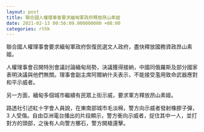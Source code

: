 ```yaml
---
layout: post
title: 聯合國人權理事會要求緬甸軍政府釋放昂山素姬
date: 2021-02-13 00:56:09.000000000 +08:00
categories: rthk
---
```


聯合國人權理事會要求緬甸軍政府恢復民選文人政府，盡快釋放國務資政昂山素姬。

人權理事會召開特別會議討論緬甸局勢，決議獲得接納，中國同俄羅斯及部分國家表明決議與他們無關。理事會副主席阿爾納什夫表示，不能接受濫用致命武器應對和平示威者。

另一方面，緬甸多個城市繼續有民眾上街示威，要求軍方釋放昂山素姬。

路透社引述紅十字會人員說，在東南部城市毛淡棉，警方向示威者發射橡膠子彈，3 人受傷。自由亞洲電台播出的片段顯示，警方衝向示威者，捉住其中一人，並打對方的頭部，之後有人向警方擲石，警方開槍還擊。
